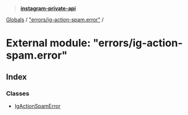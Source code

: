 > **[instagram-private-api](../README.md)**

[Globals](../README.md) / ["errors/ig-action-spam.error"](_errors_ig_action_spam_error_.md) /

# External module: "errors/ig-action-spam.error"

## Index

### Classes

* [IgActionSpamError](../classes/_errors_ig_action_spam_error_.igactionspamerror.md)
